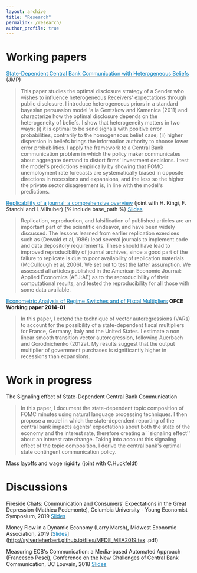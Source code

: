 ```yaml
---
layout: archive
title: "Research"
permalink: /research/
author_profile: true
---
```



Working papers
======

[<span style="color:#007CBB">State-Dependent Central Bank Communication with Heterogeneous Beliefs</span>](https://www.dropbox.com/s/8t13j1o6dtwyh6b/SH_JMP_v2.pdf?dl=0) (JMP)
> This paper studies the optimal disclosure strategy of a Sender who wishes to influence heterogeneous Receivers' expectations through public disclosure. I introduce heterogeneous priors in a standard bayesian persuasion model \'a la Gentzkow and Kamenica (2011) and characterize how the optimal disclosure depends on the heterogeneity of beliefs. I show that heterogeneity matters in two ways: (i) it is optimal to be send signals with positive error probabilities, contrarily to the homogeneous belief case; (ii) higher dispersion in beliefs brings the information authority to choose lower error probabilities. I apply the framework to a Central Bank communication problem in which the policy maker communicates about aggregate demand to distort firms' investment decisions. I test the model's predictions empirically by showing that FOMC unemployment rate forecasts are systematically biased in opposite directions in recessions and expansions, and the less so the higher the private sector disagreement is, in line with the model's predictions.


[<span style="color:#007CBB">Replicability of a journal: a comprehensive overview</span>](http://sylverieherbert.github.io/files/Replication_aejae.pdf)  (joint with H. Kingi, F. Stanchi and L.Vilhuber) {% include base_path %} [<span style="color:#007CBB">Slides</span>](http://sylverieherbert.github.io/files/bitss_slide.pdf)
> Replication, reproduction, and falsification of published articles are an important part of the scientific endeavor, and have been widely discussed. The lessons learned from earlier replication exercises such as (Dewald et al, 1986) lead several journals to implement code and data depository requirements. These should have lead to improved reproducibility of journal archives, since a good part of the failure to replicate is due to poor availability of replication materials (McCullough et al, 2006). We set out to test the latter assumption. We assessed all articles published in the American Economic Journal: Applied Economics (AEJ:AE) as to the reproducibility of their computational results, and tested the reproducibility for all those with some data available.

[<span style="color:#007CBB">Econometric Analysis of Regime Switches and of Fiscal Multipliers</span>](http://sylverieherbert.github.io/files/WP2014-01.pdf) 
**OFCE Working paper 2014-01**
>In this paper, I extend the technique of vector autoregressions (VARs) to account for the possibility of a state-dependent fiscal multipliers for France, Germany, Italy and the United States. I estimate a non linear smooth transition vector autoregression, following Auerbach and Gorodnichenko (2012a). My results suggest that the output multiplier of government purchases is significantly higher in recessions than expansions. 
 
Work in progress
======
The Signaling effect of State-Dependent Central Bank Communication
> In this paper, I document the state-dependent topic composition of FOMC minutes using natural language processing techniques. I then propose a model in which the state-dependent reporting of the central bank impacts agents' expectations about both the state of the economy and the interest rate, therefore creating a ``signaling effect'' about an interest rate change. Taking into account this signaling effect of the topic composition, I derive the central bank's optimal state contingent communication policy. 

Mass layoffs and wage rigidity (joint with C.Huckfeldt)

Discussions
======
Fireside Chats: Communication and Consumers' Expectations in the Great Depression (Mathieu Pedemonte), Columbia University - Young Economist Symposium, 2019 [<span style="color:#007CBB">Slides</span>](http://sylverieherbert.github.io/files/discussion_Pedemonte.pdf)

Money Flow in a Dynamic Economy (Larry Marsh), Midwest Economic Association, 2019 [<span style="color:#007CBB">Slides</span>](http://sylverieherbert.github.io/files/MFDE_MEA2019.tex .pdf)


Measuring ECB's Communication: a Media-based Automated Approach (Francesco Pesci), Conference on the New Challenges of Central Bank Communication, UC Louvain, 2018 [<span style="color:#007CBB">Slides</span>](http://sylverieherbert.github.io/files/Pesci2018_discussion.pdf)
